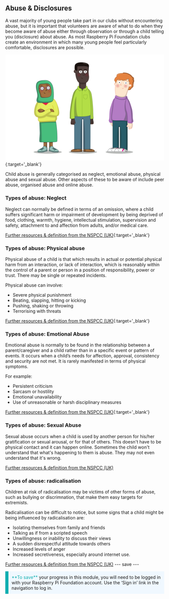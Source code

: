 ## Abuse & Disclosures

A vast majority of young people take part in our clubs without encountering abuse, but it is important that volunteers are aware of what to do when they become aware of abuse either through observation or through a child telling you (disclosure) about abuse. As most Raspberry Pi Foundation clubs create an environment in which many young people feel particularly comfortable, disclosures are possible.

![image of three young people standing](images/7-Diverse-Mix.png){:target='_blank'}

Child abuse is generally categorised as neglect, emotional abuse, physical abuse and sexual abuse. Other aspects of these to be aware of include peer abuse, organised abuse and online abuse.

### Types of abuse: Neglect

Neglect can normally be defined in terms of an omission, where a child suffers significant harm or impairment of development by being deprived of food, clothing, warmth, hygiene, intellectual stimulation, supervision and safety, attachment to and affection from adults, and/or medical care.

[Further resources & definition from the NSPCC (UK)](https://www.nspcc.org.uk/what-is-child-abuse/types-of-abuse/neglect/){:target='_blank'}
### Types of abuse: Physical abuse

Physical abuse of a child is that which results in actual or potential physical harm from an interaction, or lack of interaction, which is reasonably within the control of a parent or person in a position of responsibility, power or trust. There may be single or repeated incidents.  

Physical abuse can involve:

* Severe physical punishment
* Beating, slapping, hitting or kicking
* Pushing, shaking or throwing
* Terrorising with threats

[Further resources & definition from the NSPCC (UK)](https://www.nspcc.org.uk/what-is-child-abuse/types-of-abuse/physical-abuse/){:target='_blank'}

### Types of abuse: Emotional Abuse

Emotional abuse is normally to be found in the relationship between a parent/caregiver and a child rather than in a specific event or pattern of events. It occurs when a child’s needs for affection, approval, consistency and security are not met. It is rarely manifested in terms of physical symptoms.

For example:

* Persistent criticism
* Sarcasm or hostility
* Emotional unavailability
* Use of unreasonable or harsh disciplinary measures

[Further resources & definition from the NSPCC (UK)](https://www.nspcc.org.uk/what-is-child-abuse/types-of-abuse/emotional-abuse/){:target='_blank'}

### Types of abuse: Sexual Abuse

Sexual abuse occurs when a child is used by another person for his/her gratification or sexual arousal, or for that of others. This doesn't have to be physical contact and it can happen online.
Sometimes the child won't understand that what's happening to them is abuse. They may not even understand that it's wrong.

[Further resources & definition from the NSPCC (UK)](https://www.nspcc.org.uk/what-is-child-abuse/types-of-abuse/child-sexual-abuse/)

### Types of abuse: radicalisation

Children at risk of radicalisation may be victims of other forms of abuse, such as bullying or discrimnation, that make them easy targets for extremists.

Radicalisation can be difficult to notice, but some signs that a child might be being influenced by radicalisation are:

- Isolating themselves from family and friends
- Talking as if from a scripted speech
- Unwillingness or inability to discuss their views
- A sudden disrespectful attitude towards others
- Increased levels of anger
- Increased secretiveness, especially around internet use.

[Further resources & definition from the NSPCC (UK)](https://www.nspcc.org.uk/keeping-children-safe/reporting-abuse/dedicated-helplines/protecting-children-from-radicalisation/)
--- save ---

<p style="border-left: solid; border-width:10px; border-color: #0faeb0; background-color: aliceblue; padding: 10px;">
<span style="color: #0faeb0">**To save**</span> your progress in this module, you will need to be logged in with your Raspberry Pi Foundation account. Use the ‘Sign in’ link in the navigation to log in.
</p>
